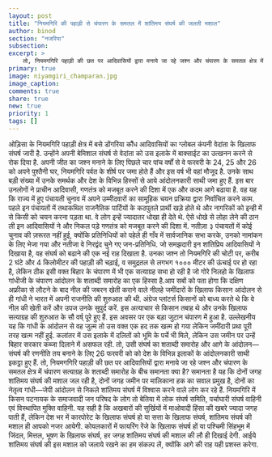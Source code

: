 ```yaml
---
layout: post
title: "नियमगिरि की पहाड़ी से चंपारण के समतल में शांतिमय संघर्ष की जलती मशाल"
author: binod
section: "नजरिया"
subsection:
excerpt: >
    तो, नियमगगिरि पहाड़ी की छत पर आदिवासियों द्वारा मनाये जा रहे जश्न और चंपारण के समतल क्षेत्र में चंपारण सत्याग्रह के शताब्दी समारोह के बीच समानता क्या है? समानता है यह कि दोनों जगह शांतिमय संघर्ष की मशाल जल रही है, दोनों जगह जमीन पर मालिकाना हक का सवाल प्रमुख है, दोनों का नेतृत्व गांधी—जेपी आंदोलन से निकले शांतिमय संघर्ष में विश्वास करने वाले लोग कर रहे हैं.
primary: true
image: niyamgiri_champaran.jpg
image_caption:
comments: true
share: true
new: true
priority: 1
tags: []
---
```


ओड़िसा के नियमगिरि पहाड़ी क्षेत्र में बसे डोंगरिया कौंध आदिवासियों का ग्लोबल कंपनी वेदांता के खिलाफ संघर्ष जारी है. उन्होंने अपनी बेमिशाल संघर्ष से वेदांता को उस इलाके में बाक्साईट का उत्खनन करने से रोक दिया है. अपनी जीत का जश्न मनाने के लिए पिछले चार पांच वर्षों से वे फरवरी के 24, 25 और 26 को अपने पुश्तैनी घर, नियमगिरि पर्वत के शीर्ष पर जमा होते हैं और इस वर्ष भी वहां मौजूद है. उनके साथ बड़ी संख्या में उनके समर्थक और देश के विभिन्न हिस्सों से आये आंदोलनकारी साथी जमा हुए हैं. इस बार उनलोगों ने प्राचीन आदिवासी, गणतंत्र को मजबूत करने की दिशा में एक और कदम आगे बढाया है. वह यह कि राज्य में हुए पंचायती चुनाव में अपने उम्मीदवारों का सामूहिक चयन प्रक्रिया द्वारा निर्वाचित करने काम.  पहले इन पंचायतों में तथाकथित राजनैतिक पार्टियों के कठपुतले प्रार्थी खड़े होते थे और नागरिकों को इन्ही में से किसी को चयन करना पड़ता था. वे लोग इन्हें ज्यादातर धोखा ही देते थे. ऐसे धोखे से लोहा लेने की ठान ली इन आदिवासियों ने और निकल पड़े गणतंत्र को मजबूत करने की दिशा में. नतीज़ा ३ पंचायतों में कोई चुनाव की ज़रूरत नहीं हुई, क्योंकि प्रतिनिधियों को पहेले ही गाँव में सार्वजानिक सभा करके, उनको नामांकन के लिए भेजा गया और नतीजा वे निरद्वंद चुने गए जन-प्रतिनिधि. जो समझदारी इन शांतिप्रिय आदिवासियों ने दिखाया है, वह संघर्ष को बढाने की एक नई राह दिखाता है.
उनका जश्न तो नियमगिरि की चोटी पर, करीब 2 घंटे और 4 किलोमीटर की पहाड़ी की चढ़ाई, व समुद्रतल से लगभग १००० मीटर की ऊंचाई पर हो रहा है, लेकिन ठीक इसी वक्त बिहार के चंपारण में भी एक सत्याग्रह सभा हो रही है जो गोरे निलहो के खिलाफ गांधीजी के चंपारण आंदोलन के शताब्दी समारोह का एक हिस्सा है.आप सबों को पता होगा कि दक्षिण अफ्रीका से लौटने के बाद नील की जबरन खेती कराने वाले नीलहे जमींदारों के खिलाफ किसान आंदोलन से ही गांधी ने भारत में अपनी राजनीति की शुरुआत की थी. अंग्रेज प्लांटर्स किसानों को बाध्य करते थे कि वे नील की खेती करें और उपज उनके सुपुर्द करें. इस अत्याचार से किसान तबाह थे और उनके खिलाफ सत्याग्रह की शुरुआत के सौ वर्ष् पूरे हुए हैं. इस अवसर पर एक बड़ा जुटान चंपारण में हुआ है.  उल्लेखनीय यह कि गांधी के आंदोलन से वह जुल्म तो उस वक्त एक हद तक खत्म हो गया लेकिन जमींदारी प्रथा पूरी तरह खत्म नहीं हुई. कलांतर में उस इलाके में दलितों को भूमि के पर्चे भी मिले, लेकिन उस जमीन पर उन्हें बिहार सरकार कब्जा दिलाने में असफल रही. तो, उसी संघर्ष का शताब्दी समारोह और आगे के आंदोलन—संघर्ष की रणनीति तय बनाने के लिए 26 फरवरी को को देश के विभिन्न इलाकों के आंदोलनकारी साथी इकट्ठा हुए हैं.
तो, नियमगगिरि पहाड़ी की छत पर आदिवासियों द्वारा मनाये जा रहे जश्न और चंपारण के समतल क्षेत्र में चंपारण सत्याग्रह के शताब्दी समारोह के बीच समानता क्या है? समानता है यह कि दोनों जगह शांतिमय संघर्ष की मशाल जल रही है, दोनों जगह जमीन पर मालिकाना हक का सवाल प्रमुख है, दोनों का नेतृत्व गांधी—जेपी आंदोलन से निकले शांतिमय संघर्ष में विश्वास करने वाले लोग कर रहे हैं. नियमगिरि में किसन पटनायक के समाजवादी जन परिषद के लोग तो बेतिया में लोक संघर्ष समिति, पर्चाघारी संघर्ष वाहिनी एवं विस्थापित मुक्ति वाहिनी. यह सही है कि अखबारों की सुर्खियों में माओवादी हिंसा की खबरे ज्यादा जगह पाती हैं, लेकिन देश भर में कारपोरेट के खिलाफ संघर्ष हो या सत्ता के खिलाफ संघर्ष, शांतिमय संघर्ष की मशाल ही आपको नजर आयेगी. कोयलकारों में फायरिंग रेंजे के खिलाफ संघर्ष हों या पश्चिमी सिंहभूम में जिंदल, मित्तल, भूषण के खिलाफ संघर्ष, हर जगह शांतिमय संघर्ष की मशाल की लौ ही दिखाई देगी.
आईये शांतिमय संघर्ष की इस मशाल को जलाये रखने का हम संकल्प लें, क्योंकि आगे की राह यही प्रशस्त करेगा.